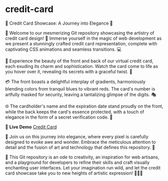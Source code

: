 # credit-card
🌟 Credit Card Showcase: A Journey into Elegance 🌟

🎨 Welcome to our mesmerizing Git repository showcasing the artistry of credit card design! 🌈 Immerse yourself in the magic of web development as we present a stunningly crafted credit card representation, complete with captivating CSS animations and seamless transitions. 💻

🌌 Experience the beauty of the front and back of our virtual credit card, each exuding its charm and sophistication. Watch the card come to life as you hover over it, revealing its secrets with a graceful twist. 🚀

💳 The front boasts a delightful interplay of gradients, harmoniously blending colors from tranquil blues to vibrant reds. The card's number is artfully masked for security, leaving a tantalizing glimpse of the digits. 🎭

🌐 The cardholder's name and the expiration date stand proudly on the front, while the back keeps the card's essence protected, with a touch of elegance in the form of a secret verification code. 🔑

🚨 **Live Demo** [Credit Card](https://cognisolver.github.io/credit-card/)

🎉 Join us on this journey into elegance, where every pixel is carefully designed to evoke awe and wonder. Embrace the meticulous attention to detail and the fusion of art and technology that defines this repository. 🌟

🎨 This Git repository is an ode to creativity, an inspiration for web artisans, and a playground for developers to refine their skills and craft visually enchanting user interfaces. Let your imagination run wild, and let the credit card showcase take you to new heights of artistic expression! 🌈🚀💡

